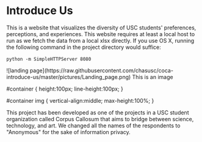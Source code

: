 # Introduce Us
This is a website that visualizes the diversity of USC students' preferences, perceptions, and experiences.
This website requires at least a local host to run as we fetch the data from a local xlsx directly. If you use OS X, running the following command in the project directory would suffice:
```
python -m SimpleHTTPServer 8080
```
<div id="container">
    ![landing page](https://raw.githubusercontent.com/chasusc/coca-introduce-us/master/pictures/Landing_page.png)
    This is an image
</div>

#container {
    height:100px;
    line-height:100px;
}

#container img {
    vertical-align:middle;
    max-height:100%;
}

This project has been developed as one of the projects in a USC student organization called Corpus Callosum that aims to bridge between science, technology, and art.
We changed all the names of the respondents to "Anonymous" for the sake of information privacy.
